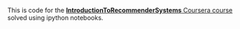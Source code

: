This is code for the [**IntroductionToRecommenderSystems** Coursera course](https://www.coursera.org/learn/recommender-systems) solved using ipython notebooks.
